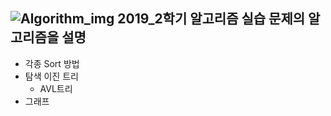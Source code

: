 ![Algorithm_img](https://user-images.githubusercontent.com/48341382/68479837-a96b4f00-0276-11ea-8bc4-5fe20f76db76.jpg)
2019_2학기 알고리즘 실습 문제의 알고리즘을 설명
--------------------
+ 각종 Sort 방법
+ 탐색 이진 트리 
  - AVL트리
+ 그래프
